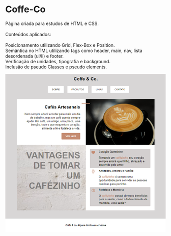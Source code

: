 # Coffe-Co

  Página criada para estudos de HTML e CSS.<br><br>
  Conteúdos aplicados:<br><br>
  Posicionamento utilizando Grid, Flex-Box e Position.<br>
  Semântica no HTML utilizando tags como header, main, nav, lista desordenada (ul/li) e footer.<br>
  Verificação de unidades, tipografia e background.<br>
  Inclusão de pseudo Classes e pseudo elements.


![Pagina projeto](img/pagina_.png)
